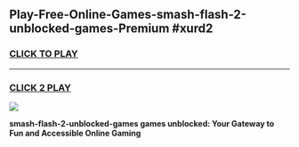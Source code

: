 
## Play-Free-Online-Games-smash-flash-2-unblocked-games-Premium #xurd2
<h3>
<a href="https://premium.freeplayer.one?title=smash-flash-2-unblocked-games&ref=8M">CLICK TO PLAY</a></h3>
<hr>

<h3>
<a href="https://premium.freeplayer.one?title=smash-flash-2-unblocked-games&ref=8M">CLICK 2 PLAY</a>
  
</h3>

<a href="https://premium.freeplayer.one?title=smash-flash-2-unblocked-games&ref=8M"><img src="https://clearcache.store/games.png"></a>


**smash-flash-2-unblocked-games games unblocked: Your Gateway to Fun and Accessible Online Gaming**
